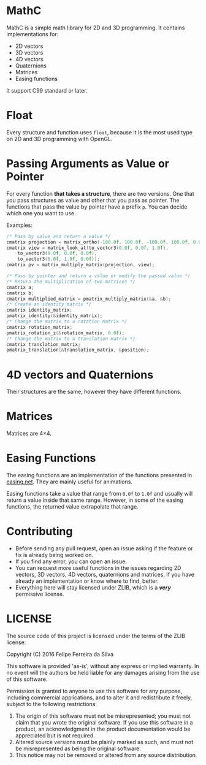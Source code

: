 # MathC

MathC is a simple math library for 2D and 3D programming. It contains implementations for:

- 2D vectors
- 3D vectors
- 4D vectors
- Quaternions
- Matrices
- Easing functions

It support C99 standard or later.

# Float

Every structure and function uses `float`, because it is the most used type on 2D and 3D programming with OpenGL.

# Passing Arguments as Value or Pointer

For every function **that takes a structure**, there are two versions. One that you pass structures as value and other that you pass as pointer. The functions that pass the value by pointer have a prefix `p`. You can decide which one you want to use.

Examples:

```c
/* Pass by value and return a value */
cmatrix projection = matrix_ortho(-100.0f, 100.0f, -100.0f, 100.0f, 0.0f, 1.0f);
cmatrix view = matrix_look_at(to_vector3(0.0f, 0.0f, 1.0f),
	to_vector3(0.0f, 0.0f, 0.0f),
	to_vector3(0.0f, 1.0f, 0.0f));
cmatrix pv = matrix_multiply_matrix(projection, view);

/* Pass by pointer and return a value or modify the passed value */
/* Return the multiplication of two matrices */
cmatrix a;
cmatrix b;
cmatrix multiplied_matrix = pmatrix_multiply_matrix(&a, &b);
/* Create an identity matrix */
cmatrix identity_matrix;
pmatrix_identity(&identity_matrix);
/* Change the matrix to a rotation matrix */
cmatrix rotation_matrix;
pmatrix_rotation_z(&rotation_matrix, 0.0f);
/* Change the matrix to a translation matrix */
cmatrix translation_matrix;
pmatrix_translation(&translation_matrix, &position);
```

# 4D vectors and Quaternions

Their structures are the same, however they have different functions.

# Matrices

Matrices are 4×4.

# Easing Functions

The easing functions are an implementation of the functions presented in [easing.net](http://easings.net/). They are mainly useful for animations.

Easing functions take a value that range from `0.0f` to `1.0f` and usually will return a value inside that same range. However, in some of the easing functions, the returned value extrapolate that range.

# Contributing

- Before sending any pull request, open an issue asking if the feature or fix is already being worked on.
- If you find any error, you can open an issue.
- You can request more useful functions in the issues regarding 2D vectors, 3D vectors, 4D vectors, quaternions and matrices. If you have already an implementation or know where to find, better.
- Everything here will stay licensed under ZLIB, which is a ***very*** permissive license.

# LICENSE

The source code of this project is licensed under the terms of the ZLIB license:

Copyright (C) 2016 Felipe Ferreira da Silva

This software is provided 'as-is', without any express or implied warranty. In no event will the authors be held liable for any damages arising from the use of this software.

Permission is granted to anyone to use this software for any purpose, including commercial applications, and to alter it and redistribute it freely, subject to the following restrictions:

1. The origin of this software must not be misrepresented; you must not claim that you wrote the original software. If you use this software in a product, an acknowledgment in the product documentation would be appreciated but is not required.
2. Altered source versions must be plainly marked as such, and must not be misrepresented as being the original software.
3. This notice may not be removed or altered from any source distribution.
